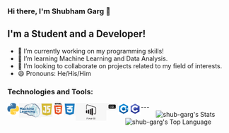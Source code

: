 ### Hi there, I'm Shubham Garg :wave:

## I'm a Student and a Developer!
- 🔭 I’m currently working on my programming skills!
- 🌱 I’m learning Machine Learning and Data Analysis.
- 👯 I’m looking to collaborate on projects related to my field of interests.
- 😄 Pronouns: He/His/Him


### Technologies and Tools:

<img align="left" alt="Python" width="26px" src="https://github.com/shub-garg/shub-garg/blob/master/Icons/Python.png" title="Python"/>
<img align="left" alt="ML" width="50px" src="https://github.com/shub-garg/shub-garg/blob/master/Icons/ML.png" title="ML"/>
<img align="left" alt="JavaScript" width="26px" src="https://github.com/shub-garg/shub-garg/blob/master/Icons/javaScript.png" title="JavaScript"/>
<img align="left" alt="HTML" width="26px" src="https://github.com/shub-garg/shub-garg/blob/master/Icons/HTML.png" title="HTML"/>
<img align="left" alt="CSS" width="26px" src="https://github.com/shub-garg/shub-garg/blob/master/Icons/CSS.png" title="CSS"/>
<img align="left" alt="PowerBI" width="70px" src="https://github.com/shub-garg/shub-garg/blob/master/Icons/BI.png" title="PowerBI"/>
<img align="left" alt="SQL" width="26px" src="https://github.com/shub-garg/shub-garg/blob/master/Icons/SQL.png" title="SQL"/>
<img align="left" alt="C++" width="26px" src="https://github.com/shub-garg/shub-garg/blob/master/Icons/C++.png" title="C++"/>
<img align="left" alt="C" width="26px" src="https://github.com/shub-garg/shub-garg/blob/master/Icons/C.png" title="C"/>
---



<div align="center">

<img  alt="shub-garg's Stats" src="https://github-readme-stats.vercel.app/api?username=shub-garg&show_icons=true&theme=radical&hide=issues,contribs" title="Stats" />
<img  alt="shub-garg's Top Language" src="https://github-readme-stats.vercel.app/api/top-langs/?username=shub-garg&layout=compact&theme=radical" title="Top Language"/>


</div>

[linkedin]: https://www.linkedin.com/in/shubham-garg-03a848190/
[Gmail]: shubhamsg123456@gmail.com



